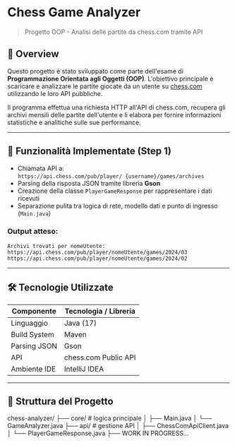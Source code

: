 #  Chess Game Analyzer

> Progetto OOP - Analisi delle partite da chess.com tramite API

## 📌 Overview

Questo progetto è stato sviluppato come parte dell'esame di **Programmazione Orientata agli Oggetti (OOP)**. L'obiettivo principale è scaricare e analizzare le partite giocate da un utente su [chess.com](https://www.chess.com/ ) utilizzando le loro API pubbliche.

Il programma effettua una richiesta HTTP all'API di chess.com, recupera gli archivi mensili delle partite dell'utente e li elabora per fornire informazioni statistiche e analitiche sulle sue performance.

---

## 🧩 Funzionalità Implementate (Step 1)

- Chiamata API a:  
  `https://api.chess.com/pub/player/ {username}/games/archives`
- Parsing della risposta JSON tramite libreria **Gson**
- Creazione della classe `PlayerGameResponse` per rappresentare i dati ricevuti
- Separazione pulita tra logica di rete, modello dati e punto di ingresso (`Main.java`)

### Output atteso:
`Archivi trovati per nomeUtente:
https://api.chess.com/pub/player/nomeUtente/games/2024/03  
https://api.chess.com/pub/player/nomeUtente/games/2024/02`

---

## 🛠️ Tecnologie Utilizzate

| Componente       | Tecnologia / Libreria         |
|------------------|-------------------------------|
| Linguaggio       | Java (17)                     |
| Build System     | Maven                         |
| Parsing JSON     | Gson                          |
| API              | chess.com Public API          |
| Ambiente IDE     | IntelliJ IDEA                 |

---

## 📁 Struttura del Progetto
chess-analyzer/
├── core/                 # logica principale
│   ├── Main.java
│   └── GameAnalyzer.java
├── api/                  # gestione API
│   ├── ChessComApiClient.java
│   └── PlayerGameResponse.java
├── WORK IN PROGRESS...

